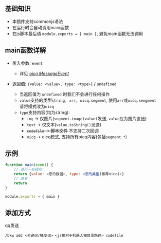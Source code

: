 ## 基础知识
* 本插件支持commonjs语法
* 在运行时会自动调用main函数
* 在js脚本最后请 `module.exports = { main }`, 避免main函数无法调用

## main函数详解
* 传入参数: `event`
    * 详见 *[oicq MessageEvent](https://oicqjs.github.io/oicq/interfaces/MessageEvent.html)*

* 返回值: `{value: <value>, type: <type>}` / `undefined`
    * 当返回值为 `undefined` 时我们不会进行任何操作
    * `value`支持的类型`string, arr, oicq.segment`, 使用`arr`或`oicq.sengment`请将模式改为`oicq`
    * `type`支持内容(均为string):
      * `img` -> 仅图片(`segment.image(value)`发送, `value`应为图片直链)
      * `text` -> 仅文本(`value.toString()`发送)
      * <del>`codeFile` -> 脚本文件</del> 不支持二次回调
      * `oicq` -> oicq模式, 支持所有oicq内容(包括`segment.*`)

## 示例
```js
function main(event) {
    // 进行一些操作
    return {value: <您的数据>, type: <您的类型(推荐oicq)>}
    // 或者
    return 
}

module.exports = { main }
```

## 添加方式
qq发送
```
/bkw add <关键词/触发词> <js相对于机器人根目录路径> codefile
```
